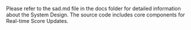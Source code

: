 Please refer to the sad.md file in the docs folder for detailed information about the System Design. The source code includes core components for Real-time Score Updates.